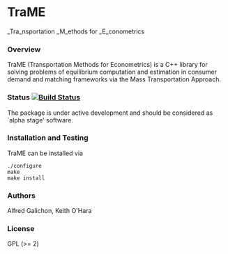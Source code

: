 # TraME

_Tra_nsportation _M_ethods for _E_conometrics

### Overview

TraME (Transportation Methods for Econometrics) is a C++ library for 
solving problems of equilibrium computation and estimation in consumer 
demand and matching frameworks via the Mass Transportation Approach.

### Status [![Build Status](https://travis-ci.org/TraME-Project/TraME.svg)](https://travis-ci.org/TraME-Project/TraME)

The package is under active development and should be considered as
`alpha stage' software.

### Installation and Testing

TraME can be installed via
```
./configure
make
make install
```

### Authors

Alfred Galichon, Keith O'Hara

### License

GPL (>= 2) 
